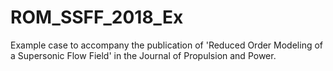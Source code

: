 # ROM_SSFF_2018_Ex
Example case to accompany the publication of 'Reduced Order Modeling of a Supersonic Flow Field' in the Journal of Propulsion and Power.
